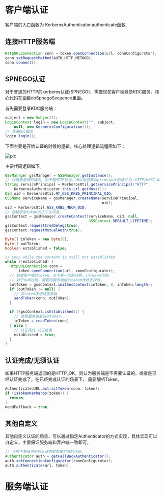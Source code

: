 
# 客户端认证
客户端的入口函数为 KerberosAuthenticator.authenticate函数

## 连接HTTP服务端

```java
HttpURLConnection conn = token.openConnection(url, connConfigurator);
conn.setRequestMethod(AUTH_HTTP_METHOD);
conn.connect();
```

## SPNEGO认证
对于普通的HTTP的kerberos认证(SPNEGO)，需要现在客户端登录KDC服务。核心代码在函数doSpnegoSequence里面。

首先需要登录KDC服务端：

```java
subject = new Subject();
LoginContext login = new LoginContext("", subject,
    null, new KerberosConfiguration());
// 登录KDC服务
login.login();
```
下面主要是开始认证的时候的逻辑。核心处理逻辑流程图如下：

![pic](https://pan.zeekling.cn/zeekling/hadoop/common/Hadoop_auth_client_spnego.png)

主要代码逻辑如下。

```java
GSSManager gssManager = GSSManager.getInstance();
// 设置服务端的域名，由于是HTTP协议，所以当前要求principal的格式为：HTTP/HOST_NAME的方式。
String servicePrincipal = KerberosUtil.getServicePrincipal("HTTP",
    KerberosAuthenticator.this.url.getHost());
Oid oid = KerberosUtil.NT_GSS_KRB5_PRINCIPAL_OID;
GSSName serviceName = gssManager.createName(servicePrincipal,
                                            oid);
oid = KerberosUtil.GSS_KRB5_MECH_OID;
// 创建获取token的上下文信息。
gssContext = gssManager.createContext(serviceName, oid, null,
                                      GSSContext.DEFAULT_LIFETIME);
gssContext.requestCredDeleg(true);
gssContext.requestMutualAuth(true);

byte[] inToken = new byte[0];
byte[] outToken;
boolean established = false;

// Loop while the context is still not established
while (!established) {
  HttpURLConnection conn =
      token.openConnection(url, connConfigurator);
  // 获取客户端的token。对于第一次的场景，inToken为空。
  // 对于中间过程，需要将服务端给的token传进去校验。
  outToken = gssContext.initSecContext(inToken, 0, inToken.length);
  if (outToken != null) {
	// 将token发送给服务端
    sendToken(conn, outToken);
  }

  if (!gssContext.isEstablished()) {
    // 读取服务端发送的token。
	inToken = readToken(conn);
  } else {
	// 认证完成,认证结束
    established = true;
  }
}

```


## 认证完成/无须认证

如果HTTP服务端返回的是HTTP_OK，则认为服务端是不需要认证的，或者是已经认证完成了。在已经完成认证的场景下，
需要解析Token。

```java
AuthenticatedURL.extractToken(conn, token);
if (isTokenKerberos(token)) {
  return;
}
needFallback = true;
```


## 其他自定义

其他自定义认证的场景，可以通过指定Authenticator的方式实现，具体实现可以自定义，主要保证服务端和客户端一致即可。

```java
// 当前主要适用于对认证方式需要扩展的场景。
Authenticator auth = getFallBackAuthenticator();
auth.setConnectionConfigurator(connConfigurator);
auth.authenticate(url, token);
```


# 服务端认证




